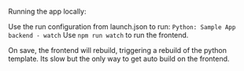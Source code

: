Running the app locally:

Use the run configuration from launch.json to run: `Python: Sample App backend - watch`
Use `npm run watch` to run the frontend.

On save, the frontend will rebuild, triggering a rebuild of the python template. Its slow but the only way to get auto build on the frontend.